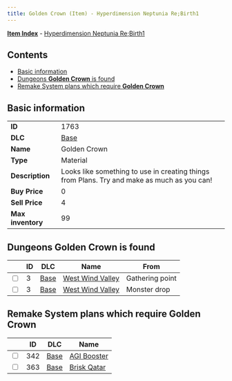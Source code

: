 ```yaml
---
title: Golden Crown (Item) - Hyperdimension Neptunia Re;Birth1
---
```


[**Item Index**](/neptunia/rb1/item/index.html) - [Hyperdimension Neptunia Re;Birth1](/neptunia/rb1)

## Contents

- [Basic information](#basic-information)
- [Dungeons **Golden Crown** is found](#dungeons-golden-crown-is-found)
- [Remake System plans which require **Golden Crown**](#remake-system-plans-which-require-golden-crown)
## Basic information

|   |   |
| -- | -- |
| **ID** | 1763 |
| **DLC** | [Base](/neptunia/rb1/dlc/1-base.html) |
| **Name** | Golden Crown |
| **Type** | Material |
| **Description** | Looks like something to use in creating things from Plans. Try and make as much as you can! |
| **Buy Price** | 0 |
| **Sell Price** | 4 |
| **Max inventory** | 99 |


## Dungeons **Golden Crown** is found

|    | ID | DLC | Name | From |
| -- | -- | --- | ---- | ---- |
| <input type="checkbox" id="rb1-dungeon-1-3" class="trackbox" /> | 3 | [Base](/neptunia/rb1/dlc/1-base.html) | [West Wind Valley](/neptunia/rb1/dungeon/1-3-west-wind-valley.html) | Gathering point |
| <input type="checkbox" id="rb1-dungeon-1-3" class="trackbox" /> | 3 | [Base](/neptunia/rb1/dlc/1-base.html) | [West Wind Valley](/neptunia/rb1/dungeon/1-3-west-wind-valley.html) | Monster drop |


## Remake System plans which require **Golden Crown**

|    | ID | DLC | Name |
| -- | -- | --- | ---- |
| <input type="checkbox" id="rb1-quest-1-342" class="trackbox" /> | 342 | [Base](/neptunia/rb1/dlc/1-base.html) | [AGI Booster](/neptunia/rb1/quest/1-342-agi-booster.html) |
| <input type="checkbox" id="rb1-quest-1-363" class="trackbox" /> | 363 | [Base](/neptunia/rb1/dlc/1-base.html) | [Brisk Qatar](/neptunia/rb1/quest/1-363-brisk-qatar.html) |
